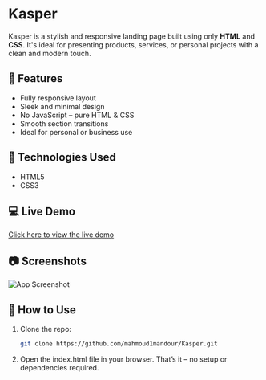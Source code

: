 # Kasper

Kasper is a stylish and responsive landing page built using only **HTML** and **CSS**. It's ideal for presenting products, services, or personal projects with a clean and modern touch.

## 🌟 Features

- Fully responsive layout
- Sleek and minimal design
- No JavaScript – pure HTML & CSS
- Smooth section transitions
- Ideal for personal or business use

## 📁 Technologies Used

- HTML5
- CSS3

## 💻 Live Demo

[Click here to view the live demo]()

## 📷 Screenshots

![App Screenshot](./image/screenshot.png)

## 🚀 How to Use

1. Clone the repo:

   ```bash
   git clone https://github.com/mahmoud1mandour/Kasper.git
   ```

2. Open the index.html file in your browser.
   That’s it – no setup or dependencies required.
